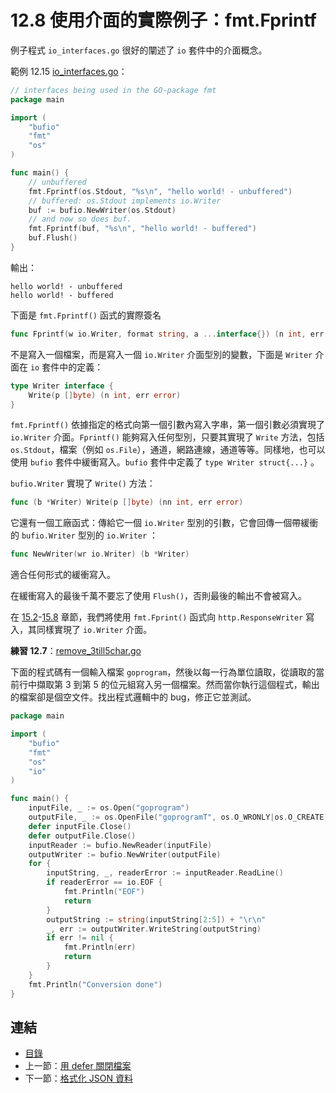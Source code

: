 # 12.8 使用介面的實際例子：fmt.Fprintf

例子程式 `io_interfaces.go` 很好的闡述了 `io` 套件中的介面概念。

範例 12.15 [io_interfaces.go](examples/chapter_12/io_interfaces.go)：

```go
// interfaces being used in the GO-package fmt
package main

import (
	"bufio"
	"fmt"
	"os"
)

func main() {
	// unbuffered
	fmt.Fprintf(os.Stdout, "%s\n", "hello world! - unbuffered")
	// buffered: os.Stdout implements io.Writer
	buf := bufio.NewWriter(os.Stdout)
	// and now so does buf.
	fmt.Fprintf(buf, "%s\n", "hello world! - buffered")
	buf.Flush()
}
```

輸出：

```
hello world! - unbuffered
hello world! - buffered
```

下面是 `fmt.Fprintf()` 函式的實際簽名

```go
func Fprintf(w io.Writer, format string, a ...interface{}) (n int, err error)
```

不是寫入一個檔案，而是寫入一個 `io.Writer` 介面型別的變數，下面是 `Writer` 介面在 `io` 套件中的定義：

```go
type Writer interface {
	Write(p []byte) (n int, err error)
}
```

`fmt.Fprintf()` 依據指定的格式向第一個引數內寫入字串，第一個引數必須實現了 `io.Writer` 介面。`Fprintf()` 能夠寫入任何型別，只要其實現了 `Write` 方法，包括 `os.Stdout`，檔案（例如 `os.File`），通道，網路連線，通道等等。同樣地，也可以使用 `bufio` 套件中緩衝寫入。`bufio` 套件中定義了 `type Writer struct{...}` 。

`bufio.Writer` 實現了 `Write()` 方法：

```go
func (b *Writer) Write(p []byte) (nn int, err error)
```

它還有一個工廠函式：傳給它一個 `io.Writer` 型別的引數，它會回傳一個帶緩衝的 `bufio.Writer` 型別的 `io.Writer` ：

```go
func NewWriter(wr io.Writer) (b *Writer)
```

適合任何形式的緩衝寫入。

在緩衝寫入的最後千萬不要忘了使用 `Flush()`，否則最後的輸出不會被寫入。

在 [15.2](15.2.md)-[15.8](15.8.md) 章節，我們將使用 `fmt.Fprint()` 函式向 `http.ResponseWriter` 寫入，其同樣實現了 `io.Writer` 介面。

**練習 12.7**：[remove_3till5char.go](exercises/chapter_12/remove_3till5char.go)

下面的程式碼有一個輸入檔案 `goprogram`，然後以每一行為單位讀取，從讀取的當前行中擷取第 3 到第 5 的位元組寫入另一個檔案。然而當你執行這個程式，輸出的檔案卻是個空文件。找出程式邏輯中的 bug，修正它並測試。

```go
package main

import (
	"bufio"
	"fmt"
	"os"
	"io"
)

func main() {
	inputFile, _ := os.Open("goprogram")
	outputFile, _ := os.OpenFile("goprogramT", os.O_WRONLY|os.O_CREATE, 0666)
	defer inputFile.Close()
	defer outputFile.Close()
	inputReader := bufio.NewReader(inputFile)
	outputWriter := bufio.NewWriter(outputFile)
	for {
		inputString, _, readerError := inputReader.ReadLine()
		if readerError == io.EOF {
			fmt.Println("EOF")
			return
		}
		outputString := string(inputString[2:5]) + "\r\n"
		_, err := outputWriter.WriteString(outputString)
		if err != nil {
			fmt.Println(err)
			return
		}
	}
	fmt.Println("Conversion done")
}
```

## 連結

- [目錄](directory.md)
- 上一節：[用 defer 關閉檔案](12.7.md)
- 下一節：[格式化 JSON 資料](12.9.md)
